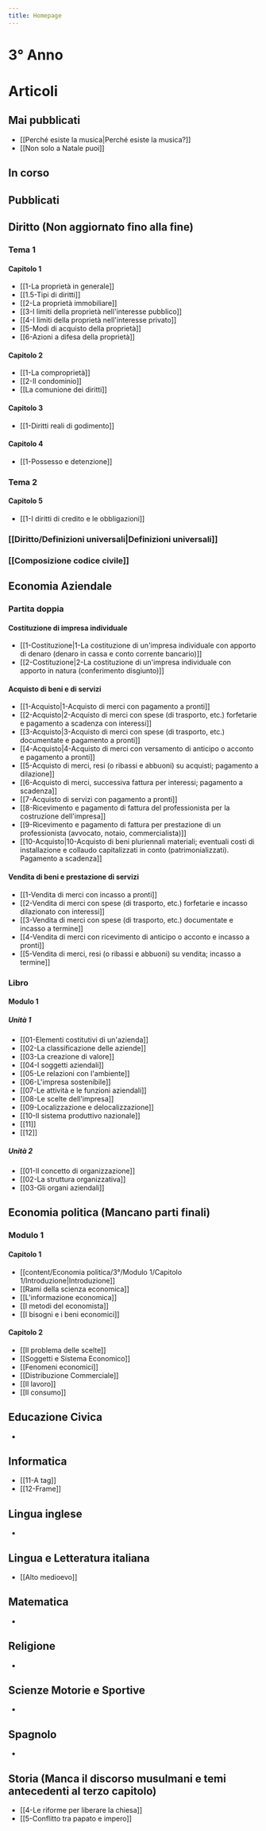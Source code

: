 ```yaml
---
title: Homepage
---
```

# 3° Anno

# Articoli
## Mai pubblicati
- [[Perché esiste la musica|Perché esiste la musica?]]
- [[Non solo a Natale puoi]]
## In corso
## Pubblicati
## Diritto (Non aggiornato fino alla fine)
### Tema 1
#### Capitolo 1

- [[1-La proprietà in generale]]
- [[1.5-Tipi di diritti]]
- [[2-La proprietà immobiliare]]
- [[3-I limiti della proprietà nell'interesse pubblico]]
- [[4-I limiti della proprietà nell'interesse privato]]
- [[5-Modi di acquisto della proprietà]]
- [[6-Azioni a difesa della proprietà]]
#### Capitolo 2
- [[1-La comproprietà]]
- [[2-Il condominio]]
- [[La comunione dei diritti]]
#### Capitolo 3
- [[1-Diritti reali di godimento]]
#### Capitolo 4
- [[1-Possesso e detenzione]]
### Tema 2
#### Capitolo 5
- [[1-I diritti di credito e le obbligazioni]]
### [[Diritto/Definizioni universali|Definizioni universali]]
### [[Composizione codice civile]]

## Economia Aziendale
### Partita doppia
#### Costituzione di impresa individuale
- [[1-Costituzione|1-La costituzione di un'impresa individuale con apporto di denaro (denaro in cassa e conto corrente bancario)]]
- [[2-Costituzione|2-La costituzione di un'impresa individuale con apporto in natura (conferimento disgiunto)]]
#### Acquisto di beni e di servizi
- [[1-Acquisto|1-Acquisto di merci con pagamento a pronti]]
- [[2-Acquisto|2-Acquisto di merci con spese (di trasporto, etc.) forfetarie e pagamento a scadenza con interessi]]
- [[3-Acquisto|3-Acquisto di merci con spese (di trasporto, etc.) documentate e pagamento a pronti]]
- [[4-Acquisto|4-Acquisto di merci con versamento di anticipo o acconto e pagamento a pronti]]
- [[5-Acquisto di merci, resi (o ribassi e abbuoni) su acquisti; pagamento a dilazione]]
- [[6-Acquisto di merci, successiva fattura per interessi; pagamento a scadenza]]
- [[7-Acquisto di servizi con pagamento a pronti]]
- [[8-Ricevimento e pagamento di fattura del professionista per la costruzione dell'impresa]]
- [[9-Ricevimento e pagamento di fattura per prestazione di un professionista (avvocato, notaio, commercialista)]]
- [[10-Acquisto|10-Acquisto di beni pluriennali materiali; eventuali costi di installazione e collaudo capitalizzati in conto (patrimonializzati). Pagamento a scadenza]]
#### Vendita di beni e prestazione di servizi
- [[1-Vendita di merci con incasso a pronti]]
- [[2-Vendita di merci con spese (di trasporto, etc.) forfetarie e incasso dilazionato con interessi]]
- [[3-Vendita di merci con spese (di trasporto, etc.) documentate e incasso a termine]]
- [[4-Vendita di merci con ricevimento di anticipo o acconto e incasso a pronti]]
- [[5-Vendita di merci, resi (o ribassi e abbuoni) su vendita; incasso a termine]]
### Libro
#### Modulo 1
##### Unità 1
- [[01-Elementi costitutivi di un'azienda]]
- [[02-La classificazione delle aziende]]
- [[03-La creazione di valore]]
- [[04-I soggetti aziendali]]
- [[05-Le relazioni con l'ambiente]]
- [[06-L'impresa sostenibile]]
- [[07-Le attività e le funzioni aziendali]]
- [[08-Le scelte dell'impresa]]
- [[09-Localizzazione e delocalizzazione]]
- [[10-Il sistema produttivo nazionale]]
- [[11]]
- [[12]]
##### Unità 2
- [[01-Il concetto di organizzazione]]
- [[02-La struttura organizzativa]]
- [[03-Gli organi aziendali]]
## Economia politica (Mancano parti finali)
### Modulo 1
#### Capitolo 1
- [[content/Economia politica/3°/Modulo 1/Capitolo 1/Introduzione|Introduzione]]
- [[Rami della scienza economica]]
- [[L'informazione economica]]
- [[I metodi del economista]]
- [[I bisogni e i beni economici]]
#### Capitolo 2
- [[Il problema delle scelte]]
- [[Soggetti e Sistema Economico]]
- [[Fenomeni economici]]
- [[Distribuzione Commerciale]]
- [[Il lavoro]]
- [[Il consumo]]

## Educazione Civica
- 

## Informatica
- [[11-A tag]]
- [[12-Frame]]

## Lingua inglese
- 

## Lingua e Letteratura italiana
- [[Alto medioevo]]

## Matematica
- 

## Religione
- 

## Scienze Motorie e Sportive
- 

## Spagnolo
- 

## Storia (Manca il discorso musulmani e temi antecedenti al terzo capitolo)
- [[4-Le riforme per liberare la chiesa]]
- [[5-Conflitto tra papato e impero]]
